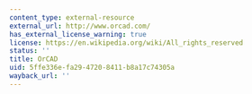 ```yaml
---
content_type: external-resource
external_url: http://www.orcad.com/
has_external_license_warning: true
license: https://en.wikipedia.org/wiki/All_rights_reserved
status: ''
title: OrCAD
uid: 5ffe336e-fa29-4720-8411-b8a17c74305a
wayback_url: ''
---
```

